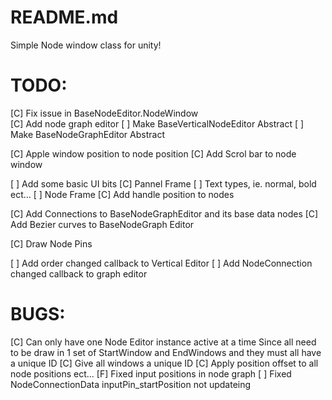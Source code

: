 ﻿# README.md
Simple Node window class for unity!

# TODO:
[C] Fix issue in BaseNodeEditor.NodeWindow  
[C] Add node graph editor
[ ] Make BaseVerticalNodeEditor Abstract
[ ] Make BaseNodeGraphEditor Abstract

[C] Apple window position to node position 
[C] Add Scrol bar to node window

[ ] Add some basic UI bits
	[C] Pannel Frame
	[ ] Text types, ie. normal, bold ect...
	[ ] Node Frame
[C] Add handle position to nodes

[C] Add Connections to BaseNodeGraphEditor and its base data nodes
[C] Add Bezier curves to BaseNodeGraph Editor

[C] Draw Node Pins

[ ] Add order changed callback to Vertical Editor
[ ] Add NodeConnection changed callback to graph editor 

# BUGS:
[C] Can only have one Node Editor instance active at a time
	Since all need to be draw in 1 set of StartWindow and EndWindows
	and they must all have a unique ID
	[C] Give all windows a unique ID
	[C] Apply position offset to all node positions ect...
[F] Fixed input positions in node graph
[ ] Fixed NodeConnectionData inputPin_startPosition not updateing
